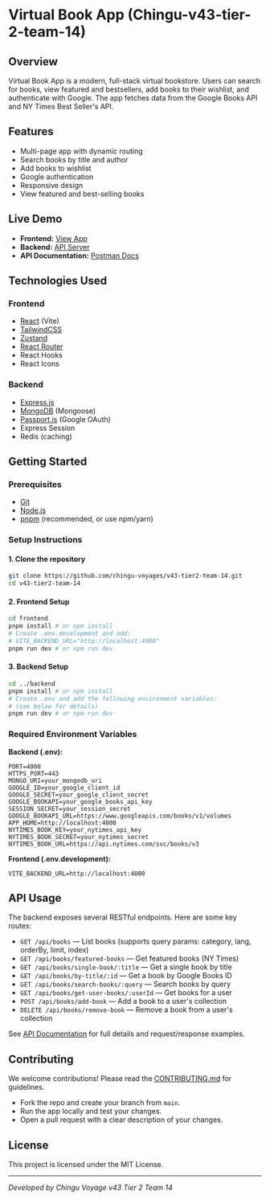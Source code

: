 # Virtual Book App (Chingu-v43-tier-2-team-14)

## Overview

Virtual Book App is a modern, full-stack virtual bookstore. Users can search for books, view featured and bestsellers, add books to their wishlist, and authenticate with Google. The app fetches data from the Google Books API and NY Times Best Seller's API.

## Features

- Multi-page app with dynamic routing
- Search books by title and author
- Add books to wishlist
- Google authentication
- Responsive design
- View featured and best-selling books

## Live Demo

- **Frontend:** [View App](https://v43-tier2-team14-frontend.onrender.com/)
- **Backend:** [API Server](https://v43-tier2-team14-backend.onrender.com/)
- **API Documentation:** [Postman Docs](https://documenter.getpostman.com/view/18748695/2s93Xx1jjT)

## Technologies Used

### Frontend

- [React](https://react.dev/) (Vite)
- [TailwindCSS](https://tailwindcss.com/)
- [Zustand](https://zustand-demo.pmnd.rs/)
- [React Router](https://reactrouter.com/)
- React Hooks
- React Icons

### Backend

- [Express.js](https://expressjs.com/)
- [MongoDB](https://www.mongodb.com/) (Mongoose)
- [Passport.js](http://www.passportjs.org/) (Google OAuth)
- Express Session
- Redis (caching)

## Getting Started

### Prerequisites

- [Git](https://git-scm.com)
- [Node.js](https://nodejs.org/en/download/)
- [pnpm](https://pnpm.io/) (recommended, or use npm/yarn)

### Setup Instructions

#### 1. Clone the repository

```bash
git clone https://github.com/chingu-voyages/v43-tier2-team-14.git
cd v43-tier2-team-14
```

#### 2. Frontend Setup

```bash
cd frontend
pnpm install # or npm install
# Create .env.development and add:
# VITE_BACKEND_URL="http://localhost:4000"
pnpm run dev # or npm run dev
```

#### 3. Backend Setup

```bash
cd ../backend
pnpm install # or npm install
# Create .env and add the following environment variables:
# (see below for details)
pnpm run dev # or npm run dev
```

### Required Environment Variables

**Backend (.env):**

```
PORT=4000
HTTPS_PORT=443
MONGO_URI=your_mongodb_uri
GOOGLE_ID=your_google_client_id
GOOGLE_SECRET=your_google_client_secret
GOOGLE_BOOKAPI=your_google_books_api_key
SESSION_SECRET=your_session_secret
GOOGLE_BOOKAPI_URL=https://www.googleapis.com/books/v1/volumes
APP_HOME=http://localhost:4000
NYTIMES_BOOK_KEY=your_nytimes_api_key
NYTIMES_BOOK_SECRET=your_nytimes_secret
NYTIMES_BOOK_URL=https://api.nytimes.com/svc/books/v3
```

**Frontend (.env.development):**

```
VITE_BACKEND_URL=http://localhost:4000
```

## API Usage

The backend exposes several RESTful endpoints. Here are some key routes:

- `GET /api/books` — List books (supports query params: category, lang, orderBy, limit, index)
- `GET /api/books/featured-books` — Get featured books (NY Times)
- `GET /api/books/single-book/:title` — Get a single book by title
- `GET /api/books/by-title/:id` — Get a book by Google Books ID
- `GET /api/books/search-books/:query` — Search books by query
- `GET /api/books/get-user-books/:userId` — Get books for a user
- `POST /api/books/add-book` — Add a book to a user's collection
- `DELETE /api/books/remove-book` — Remove a book from a user's collection

See [API Documentation](https://documenter.getpostman.com/view/18748695/2s93Xx1jjT) for full details and request/response examples.

## Contributing

We welcome contributions! Please read the [CONTRIBUTING.md](./CONTRIBUTING.md) for guidelines.

- Fork the repo and create your branch from `main`.
- Run the app locally and test your changes.
- Open a pull request with a clear description of your changes.

## License

This project is licensed under the MIT License.

---

_Developed by Chingu Voyage v43 Tier 2 Team 14_

